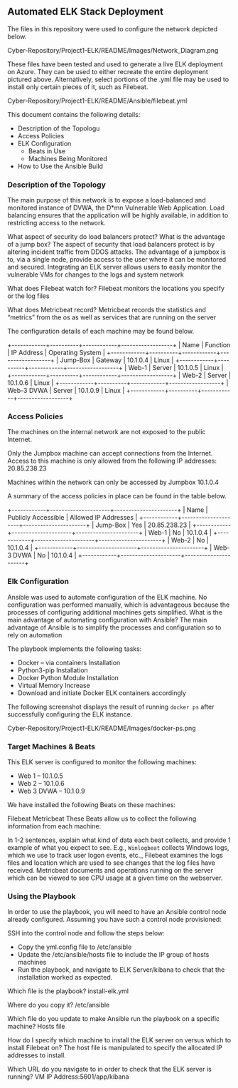## Automated ELK Stack Deployment

The files in this repository were used to configure the network depicted below.

Cyber-Repository/Project1-ELK/README/Images/Network_Diagram.png


These files have been tested and used to generate a live ELK deployment on Azure. They can be used to either recreate the entire deployment pictured above. Alternatively, select portions of the .yml file may be used to install only certain pieces of it, such as Filebeat.

Cyber-Repository/Project1-ELK/README/Ansible/filebeat.yml


This document contains the following details:
- Description of the Topologu
- Access Policies
- ELK Configuration
  - Beats in Use
  - Machines Being Monitored
- How to Use the Ansible Build

### Description of the Topology

The main purpose of this network is to expose a load-balanced and monitored instance of DVWA, the D*mn Vulnerable Web Application.
Load balancing ensures that the application will be highly available, in addition to restricting access to the network.

What aspect of security do load balancers protect? What is the advantage of a jump box?
The aspect of security that load balancers protect is by altering incident traffic from DDOS attacks. The advantage of a jumpbox is to, via a single node, provide access to the user where it can be monitored and secured.
Integrating an ELK server allows users to easily monitor the vulnerable VMs for changes to the logs and system network

What does Filebeat watch for?
Filebeat monitors the locations you specify or the log files

What does Metricbeat record?
Metricbeat records the statistics and “metrics” from the os as well as services that are running on the server

The configuration details of each machine may be found below.

+------------+----------+------------+------------------+
|    Name    | Function | IP Address | Operating System |
+------------+----------+------------+------------------+
| Jump-Box   | Gateway  | 10.1.0.4   | Linux            |
+------------+----------+------------+------------------+
| Web-1      | Server   | 10.1.0.5   | Linux            |
+------------+----------+------------+------------------+
| Web-2      | Server   | 10.1.0.6   | Linux            |
+------------+----------+------------+------------------+
| Web-3 DVWA | Server   | 10.1.0.9   | Linux            |
+------------+----------+------------+------------------+


### Access Policies

The machines on the internal network are not exposed to the public Internet. 

Only the Jumpbox machine can accept connections from the Internet. Access to this machine is only allowed from the following IP addresses:
20.85.238.23

Machines within the network can only be accessed by Jumpbox
10.1.0.4

A summary of the access policies in place can be found in the table below.

+------------+---------------------+----------------------+
|    Name    | Publicly Accessible | Allowed IP Addresses |
+------------+---------------------+----------------------+
| Jump-Box   | Yes                 | 20.85.238.23         |
+------------+---------------------+----------------------+
| Web-1      | No                  | 10.1.0.4             |
+------------+---------------------+----------------------+
| Web-2      | No                  | 10.1.0.4             |
+------------+---------------------+----------------------+
| Web-3 DVWA | No                  | 10.1.0.4             |
+------------+---------------------+----------------------+


### Elk Configuration

Ansible was used to automate configuration of the ELK machine. No configuration was performed manually, which is advantageous because the processes of configuring additional machines gets simplified.
What is the main advantage of automating configuration with Ansible?
The main advantage of Ansible is to simplify the processes and configuration so to rely on automation

The playbook implements the following tasks:

-	Docker – via containers Installation
-	Python3-pip Installation
-	Docker Python Module Installation
-	Virtual Memory Increase
-	Download and initiate Docker ELK containers accordingly 

The following screenshot displays the result of running `docker ps` after successfully configuring the ELK instance.

Cyber-Repository/Project1-ELK/README/Images/docker-ps.png


### Target Machines & Beats
This ELK server is configured to monitor the following machines:
-	Web 1 – 10.1.0.5
-	Web 2 – 10.1.0.6
-	Web 3 DVWA – 10.1.0.9

We have installed the following Beats on these machines:

Filebeat
Metricbeat
These Beats allow us to collect the following information from each machine:

In 1-2 sentences, explain what kind of data each beat collects, and provide 1 example of what you expect to see. E.g., `Winlogbeat` collects Windows logs, which we use to track user logon events, etc._
Filebeat examines the logs files and location which are used to see changes that the log files have received.  Metricbeat documents and operations running on the server which can be viewed to see CPU usage at a given time on the webserver. 

### Using the Playbook

In order to use the playbook, you will need to have an Ansible control node already configured. Assuming you have such a control node provisioned: 

SSH into the control node and follow the steps below:
- Copy the yml.config file to /etc/ansible
- Update the /etc/ansible/hosts file to include the IP group of hosts machines
- Run the playbook, and navigate to ELK Server/kibana to check that the installation worked as expected.

Which file is the playbook? install-elk.yml 

Where do you copy it? /etc/ansible

Which file do you update to make Ansible run the playbook on a specific machine? Hosts file 

How do I specify which machine to install the ELK server on versus which to install Filebeat on? The host file is manipulated to specify the allocated IP addresses to install. 

Which URL do you navigate to in order to check that the ELK server is running? VM IP Address:5601/app/kibana

